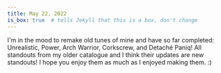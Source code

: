 ```yaml
---
title: May 22, 2022
is_box: true  # tells Jekyll that this is a box, don't change
---
```

I'm in the mood to remake old tunes of mine and have so far completed: Unrealistic, Power, Arch Warrior, Corkscrew, and Detaché Paniq! All standouts from my older catalogue and I think their updates are new standouts! I hope you enjoy them as much as I enjoyed making them. :)
